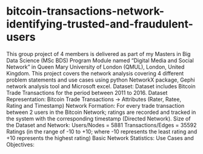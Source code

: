 # bitcoin-transactions-network-identifying-trusted-and-fraudulent-users
This group project of 4 members is delivered as part of my Masters in Big Data Science (MSc BDS) Program Module named “Digital Media and Social Network” in Queen Mary University of London (QMUL), London, United Kingdom.  This project covers the network analysis covering 4 different problem statements and use cases using python NetworkX package, Gephi network analysis tool and Microsoft excel.  Dataset: Dataset includes Bitcoin Trade Transactions for the period between 2011 to 2016.  Dataset Representation: Bitcoin Trade Transactions -> Attributes (Rater, Ratee, Rating and Timestamp)  Network Formation: For every trade transaction between 2 users in the Bitcoin Network; ratings are recorded and tracked in the system with the corresponding timestamp (Directed Network).  Size of the Dataset and Network: Users/Nodes = 5881 Transactions/Edges = 35592 Ratings (in the range of -10 to +10; where -10 represents the least rating and +10 represents the highest rating)  Basic Network Statistics:   Use Cases and Objectives:
